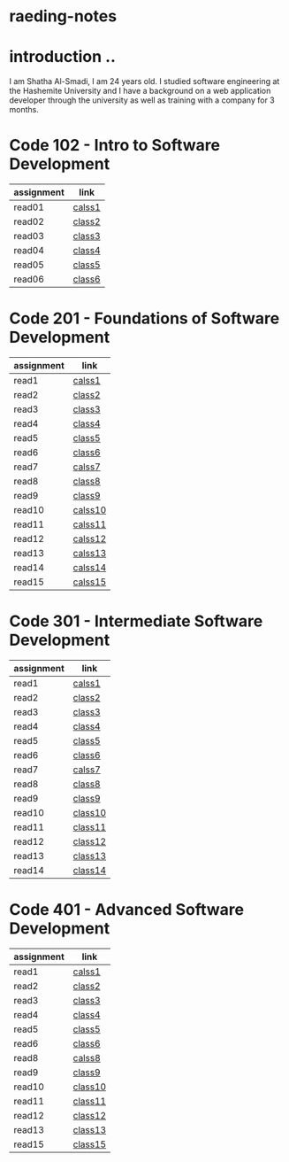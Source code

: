 # raeding-notes


# introduction ..

I am Shatha Al-Smadi, I am 24 years old. I studied software engineering at the Hashemite University and I have a background on a web application developer through the university as well as training with a company for 3 months.

# Code 102 - Intro to Software Development

|assignment |link|
|-----------|----|
|read01|[calss1](102/read01.md)|
|read02|[class2](102/read02.md)|
|read03|[class3](102/read03.md)|
|read04|[class4](102/read04.md)|
|read05|[class5](102/read05.md)|
|read06|[class6](102/read06.md)|

 
# Code 201 - Foundations of Software Development

|assignment |link|
|-----------|----|
|read1|[calss1](201/read1.md)|
|read2|[class2](201/read2.md)|
|read3|[class3](201/read3.md)|
|read4|[class4](201/read4.md)|
|read5|[class5](201/read5.md)|
|read6|[class6](201/read6.md)|
|read7|[calss7](201/read7.md)|
|read8|[class8](201/read8.md)|
|read9|[class9](201/read9.md)|
|read10|[calss10](201/read10.md)|
|read11|[calss11](201/read11.md)|
|read12|[calss12](201/read12.md)|
|read13|[calss13](201/read13.md)|
|read14|[calss14](201/read14.md)|
|read15|[calss15](201/read15.md)|

# Code 301 - Intermediate Software Development

|assignment |link|
|-----------|----|
|read1|[calss1](301/read001.md)|
|read2|[class2](301/read002.md)|
|read3|[class3](301/read003.md)|
|read4|[class4](301/read004.md)|
|read5|[class5](301/read005.md)|
|read6|[class6](301/read006.md)|
|read7|[calss7](301/read007.md)|
|read8|[class8](301/read008.md)|
|read9|[class9](301/read009.md)|
|read10|[class10](301/read010.md)|
|read11|[class11](301/read011.md)|
|read12|[class12](301/read012.md)|
|read13|[class13](301/read013.md)|
|read14|[class14](301/read014.md)|


# Code 401 - Advanced Software Development

|assignment |link|
|-----------|----|
|read1|[calss1](401/read1.md)|
|read2|[class2](401/read2.md)|
|read3|[class3](401/read3.md)|
|read4|[class4](401/read4.md)|
|read5|[class5](401/read5.md)|
|read6|[class6](401/read6.md)|
|read8|[calss8](401/read8.md)|
|read9|[class9](401/read9.md)|
|read10|[class10](401/read10.md)|
|read11|[class11](401/read11.md)|
|read12|[class12](401/read12.md)|
|read13|[class13](401/read13.md)|
|read15|[class15](401/read15.md)|

